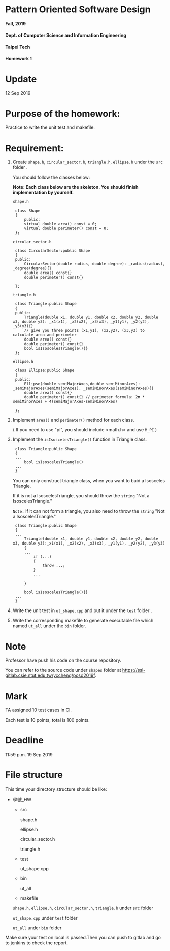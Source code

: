 # Pattern Oriented Software Design
#### Fall, 2019
#### Dept. of Computer Science and Information Engineering
#### Taipei Tech
#### Homework 1

# Update
12 Sep 2019

# Purpose of the homework:
  Practice to write the unit test and makefile.
# Requirement:
1. Create `shape.h`, `circular_sector.h`, `triangle.h`, `ellipse.h` under the `src` folder .

    You should follow the classes below:

    **Note: Each class below are the skeleton. You should finish implementation by yourself.**
    
    `shape.h`
    
        class Shape
        {
            public:
            virtual double area() const = 0;
            virtual double perimeter() const = 0;
        }; 
    
    `circular_sector.h`
    
        class CircularSector:public Shape
        {
        public:
            CircularSector(double radius, double degree): _radius(radius), _degree(degree){}
            double area() const{}
            double perimeter() const{}

        };
        
    `triangle.h`
    
        class Triangle:public Shape
        {
        public:
            Triangle(double x1, double y1, double x2, double y2, double x3, double y3): _x1(x1), _x2(x2), _x3(x3), _y1(y1), _y2(y2), _y3(y3){}
            // give you three points (x1,y1), (x2,y2), (x3,y3) to calculate area and perimeter
            double area() const{}
            double perimeter() const{}
            bool isIsoscelesTriangle(){}
        };
        
    `ellipse.h`
    
        class Ellipse:public Shape
        {
        public:
            Ellipse(double semiMajorAxes,double semiMinorAxes): _semiMajorAxes(semiMajorAxes), _semiMinorAxes(semiMinorAxes){}
            double area() const{}
            double perimeter() const{} // perimeter formula: 2π * semiMinorAxes + 4(semiMajorAxes-semiMinorAxes)
 
        };
        
2. Implement `area()` and `perimeter()` method for each class.

   ( If you need to use "pi", you should include <math.h> and use `M_PI` )

3. Implement the `isIsoscelesTriangle()` function in Triangle class.

        class Triangle:public Shape 
        {
        ...
            bool isIsoscelesTriangle()
        ...
        }
    
    You can only construct triangle class, when you want to buid a Isosceles Triangle.
    
    If it is not a IsoscelesTriangle, you should throw the `string` "Not a IsoscelesTriangle."

    `Note:`
        If it can not form a triangle, you also need to throw the `string` "Not a IsoscelesTriangle."

        class Triangle:public Shape 
        {
        ...
            Triangle(double x1, double y1, double x2, double y2, double x3, double y3):_x1(x1), _x2(x2), _x3(x3), _y1(y1), _y2(y2), _y3(y3)
            {
            ...
                if (...)
                {
                    throw ...;
                }
                ...

            }

            bool isIsoscelesTriangle(){}
        ...
        }
    

4. Write the unit test in `ut_shape.cpp` and put it under the `test` folder .

5. Write the corresponding makefile to generate executable file which named `ut_all` under the `bin` folder. 

# Note

Professor have push his code on the course repository.

You can refer to the source code under `shapes` folder at https://ssl-gitlab.csie.ntut.edu.tw/yccheng/posd2019f.

# Mark

TA assigned 10 test cases in CI.

Each test is 10 points, total is 100 points.


# Deadline
11:59 p.m. 19 Sep 2019

# File structure
This time your directory structure should be like:
 - 學號_HW
    - src

      shape.h

      ellipse.h

      circular_sector.h

      triangle.h

    - test

      ut_shape.cpp

    - bin

      ut_all

    - makefile



    `shape.h`, `ellipse.h`, `circular_sector.h`, `triangle.h` under `src` folder

    `ut_shape.cpp` under `test` folder

    `ut_all` under `bin` folder

Make sure your test on local is passed.Then you can push to gitlab and go to jenkins to check the report.